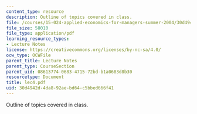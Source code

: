 ```yaml
---
content_type: resource
description: Outline of topics covered in class.
file: /courses/15-024-applied-economics-for-managers-summer-2004/30d4942d4da892aebd64c5bbed666f41_lec4.pdf
file_size: 58010
file_type: application/pdf
learning_resource_types:
- Lecture Notes
license: https://creativecommons.org/licenses/by-nc-sa/4.0/
ocw_type: OCWFile
parent_title: Lecture Notes
parent_type: CourseSection
parent_uid: 08613774-0683-4715-72bd-b1a0683d8b30
resourcetype: Document
title: lec4.pdf
uid: 30d4942d-4da8-92ae-bd64-c5bbed666f41
---
```

Outline of topics covered in class.